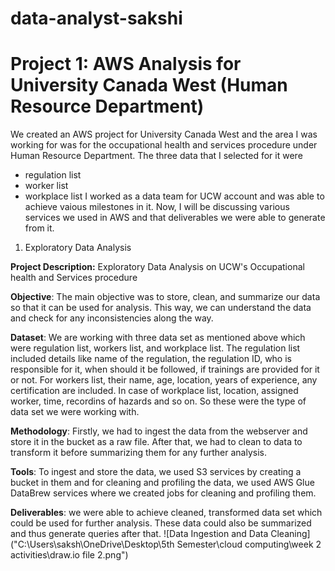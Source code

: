 # data-analyst-sakshi
# Project 1: AWS Analysis for University Canada West (Human Resource Department)
We created an AWS project for University Canada West and the area I was working for was for the occupational health and services procedure under Human Resource Department. The three data that I selected for it were
- regulation list
- worker list
- workplace list
I worked as a data team for UCW account and was able to achieve vaious milestones in it. Now, I will be discussing various services we used in AWS and that deliverables we were able to generate from it.
1. Exploratory Data Analysis

**Project Description:** Exploratory Data Analysis on UCW's Occupational health and Services procedure
 
**Objective**: The main objective was to store, clean, and summarize our data so that it can be used for analysis. This way, we can understand the data and check for any 
     inconsistencies along the way.

**Dataset**: We are working with three data set as mentioned above which were regulation list, workers list, and workplace list. The regulation list included details like name of the regulation, the regulation ID, who is responsible for it, when should it be followed, if trainings are provided for it or not. For workers list, their name, age, location, years of experience, any certification are included. In case of workplace list, location, assigned worker, time, recordins of hazards and so on. So these were the type of data set we were working with.

**Methodology**: Firstly, we had to ingest the data from the webserver and store it in the bucket as a raw file. After that, we had to clean to data to transform it before summarizing them for any further analysis.

**Tools**: To ingest and store the data, we used S3 services by creating a bucket in them and for cleaning and profiling the data, we used AWS Glue DataBrew services where we created jobs for cleaning and profiling them.

**Deliverables**: we were able to achieve cleaned, transformed data set which could be used for further analysis. These data could also be summarized and thus generate queries after that.
![Data Ingestion and Data Cleaning] ("C:\Users\saksh\OneDrive\Desktop\5th Semester\cloud computing\week 2 activities\draw.io file 2.png")



